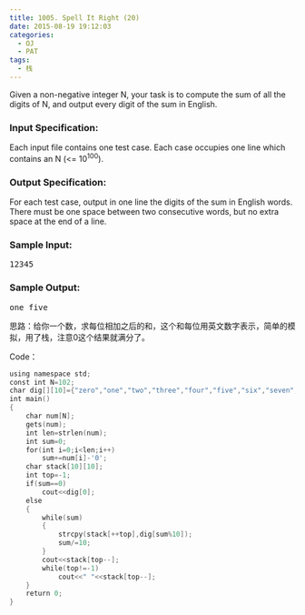 ```yaml
---
title: 1005. Spell It Right (20)
date: 2015-08-19 19:12:03
categories:
  - OJ
  - PAT
tags:
  - 栈
---
```


Given a non-negative integer N, your task is to compute the sum of all the digits of N, and output every digit of the sum in English.

<!-- more -->
### Input Specification:

Each input file contains one test case. Each case occupies one line which contains an N (<= 10<sup>100</sup>).

### Output Specification:

For each test case, output in one line the digits of the sum in English words. There must be one space between two consecutive words, but no extra space at the end of a line.

### Sample Input:

<pre>12345</pre>

### Sample Output:

<pre>one five</pre>

思路：给你一个数，求每位相加之后的和，这个和每位用英文数字表示，简单的模拟，用了栈，注意0这个结果就满分了。

Code：

``` cpp
using namespace std;
const int N=102;
char dig[][10]={"zero","one","two","three","four","five","six","seven","eight","nine"};
int main()
{
    char num[N];
    gets(num);
    int len=strlen(num);
    int sum=0;
    for(int i=0;i<len;i++)
        sum+=num[i]-'0';
    char stack[10][10];
    int top=-1;
    if(sum==0)
        cout<<dig[0];
    else
    {
        while(sum)
        {
            strcpy(stack[++top],dig[sum%10]);
            sum/=10;
        }
        cout<<stack[top--];
        while(top!=-1)
            cout<<" "<<stack[top--];
    }
    return 0;
}
```